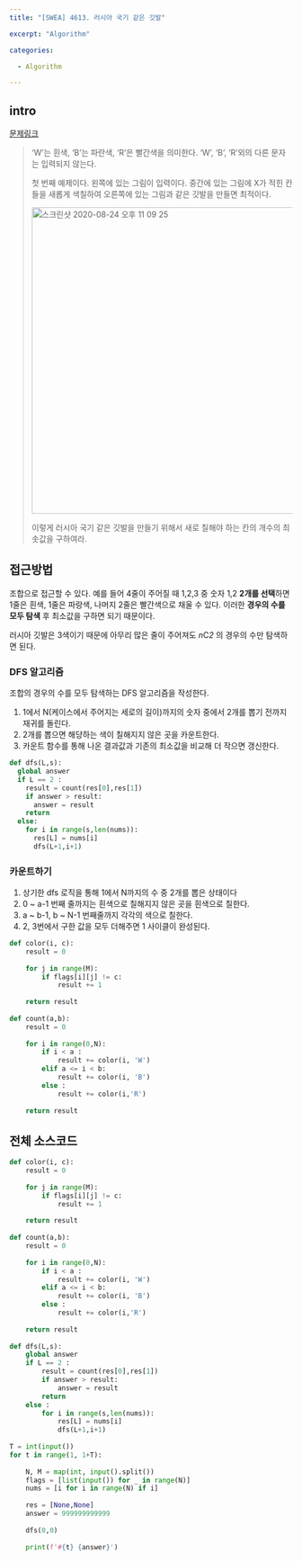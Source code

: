 ```yaml
---
title: "[SWEA] 4613. 러시아 국기 같은 깃발" 

excerpt: "Algorithm"

categories:

  - Algorithm

---
```




## intro

[문제링크]()

> ‘W’는 흰색, ‘B’는 파란색, ‘R’은 빨간색을 의미한다. ‘W’, ‘B’, ‘R’외의 다른 문자는 입력되지 않는다.
>
> 첫 번째 예제이다. 왼쪽에 있는 그림이 입력이다. 중간에 있는 그림에 X가 적힌 칸들을 새롭게 색칠하여 오른쪽에 있는 그림과 같은 깃발을 만들면 최적이다.
>
> <img width="545" alt="스크린샷 2020-08-24 오후 11 09 25" src="https://user-images.githubusercontent.com/53211781/91054911-e61a0280-e65e-11ea-9625-d002ac7f1a98.png">
>
> 이렇게 러시아 국기 같은 깃발을 만들기 위해서 새로 칠해야 하는 칸의 개수의 최솟값을 구하여라.



## 접근방법

조합으로 접근할 수 있다. 예를 들어 4줄이 주어질 때 1,2,3 중 숫자 1,2 **2개를 선택**하면 1줄은 흰색, 1줄은 파랑색, 나머지 2줄은 빨간색으로 채울 수 있다. 이러한 **경우의 수를 모두 탐색** 후 최소값을 구하면 되기 때문이다. 



러시아 깃발은 3색이기 때문에 아무리 많은 줄이 주어져도 *n*C*2* 의 경우의 수만 탐색하면 된다. 



### DFS 알고리즘

조합의 경우의 수를 모두 탐색하는 DFS 알고리즘을 작성한다. 

1. 1에서 N(케이스에서 주어지는 세로의 길이)까지의 숫자 중에서 2개를 뽑기 전까지 재귀를 돌린다. 
2. 2개를 뽑으면 해당하는 색이 칠해지지 않은 곳을 카운트한다. 
3. 카운트 함수를 통해 나온 결과값과 기존의 최소값을 비교해 더 작으면 갱신한다. 

```python
def dfs(L,s):
  global answer
  if L == 2 :
    result = count(res[0],res[1])
    if answer > result:
      answer = result
    return
  else:
    for i in range(s,len(nums)):
      res[L] = nums[i]
      dfs(L+1,i+1)
```

 

### 카운트하기

1. 상기한 dfs 로직을 통해 1에서 N까지의 수 중 2개를 뽑은 상태이다
2. 0 ~ a-1 번째 줄까지는 흰색으로 칠해지지 않은 곳을 흰색으로 칠한다. 
3. a ~ b-1, b ~ N-1 번째줄까지 각각의 색으로 칠한다. 
4. 2, 3번에서 구한 값을 모두 더해주면 1 사이클이 완성된다. 

```python
def color(i, c):
    result = 0
     
    for j in range(M):
        if flags[i][j] != c:
            result += 1
             
    return result
 
def count(a,b):
    result = 0
     
    for i in range(0,N):
        if i < a :
            result += color(i, 'W')
        elif a <= i < b:
            result += color(i, 'B')
        else :
            result += color(i,'R')
 
    return result
```





## 전체 소스코드



```python
def color(i, c):
    result = 0
     
    for j in range(M):
        if flags[i][j] != c:
            result += 1
             
    return result
 
def count(a,b):
    result = 0
     
    for i in range(0,N):
        if i < a :
            result += color(i, 'W')
        elif a <= i < b:
            result += color(i, 'B')
        else :
            result += color(i,'R')
 
    return result
 
def dfs(L,s):
    global answer
    if L == 2 :
        result = count(res[0],res[1])
        if answer > result:
            answer = result
        return
    else :
        for i in range(s,len(nums)):
            res[L] = nums[i]
            dfs(L+1,i+1)
 
T = int(input())
for t in range(1, 1+T):
 
    N, M = map(int, input().split())
    flags = [list(input()) for _ in range(N)]
    nums = [i for i in range(N) if i]
 
    res = [None,None]
    answer = 999999999999
 
    dfs(0,0)
 
    print(f'#{t} {answer}')
```



